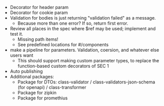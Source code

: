 - Decorator for header param
- Decorator for cookie param
- Validation for bodies is just returning "validation failed" as a message.
  - Because more than one error? If so, return first error.
- Review all places in the spec where $ref may be used; implement and test it.
  - Missing path items!
  - See predefined locations for #/components
- make a pipeline for parameters. Validation, coersion, and whatever else users want
  - This should support making custom parameter types, to replace the function-based custom decorators of SEC 1
- Auto publishing
- Additional packages:
  - Package for DTOs: class-validator / class-validators-json-schema (for openapi) / class-transformer
  - Package for zipkin
  - Package for promethius
